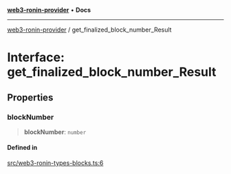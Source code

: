 [**web3-ronin-provider**](../README.md) • **Docs**

***

[web3-ronin-provider](../globals.md) / get\_finalized\_block\_number\_Result

# Interface: get\_finalized\_block\_number\_Result

## Properties

### blockNumber

> **blockNumber**: `number`

#### Defined in

[src/web3-ronin-types-blocks.ts:6](https://github.com/chuacw/web3-ronin-provider/blob/4a0b7e0e7b62260bac28b4a11f9e6d6a49bfdfb2/src/web3-ronin-types-blocks.ts#L6)
